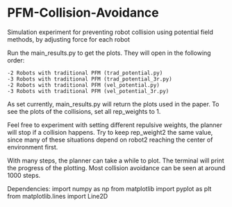 # PFM-Collision-Avoidance
Simulation experiment for preventing robot collision using potential field methods, by adjusting force for each robot

Run the main_results.py to get the plots. They will open in the following order:

    -2 Robots with traditional PFM (trad_potential.py)
    -3 Robots with traditional PFM (trad_potential_3r.py)
    -2 Robots with traditional PFM (vel_potential.py)
    -3 Robots with traditional PFM (vel_potential_3r.py)

As set currently, main_results.py will return the plots used in the paper. To see the plots of the 
collisions, set all rep_weights to 1. 

Feel free to experiment with setting different repulsive weights, the planner will stop if a collision
happens. Try to keep rep_weight2 the same value, since many of these situations depend on robot2 reaching
the center of environment first.

With many steps, the planner can take a while to plot. The terminal will print the progress of the plotting.
Most collision avoidance can be seen at around 1000 steps.

Dependencies:
    import numpy as np
    from matplotlib import pyplot as plt
    from matplotlib.lines import Line2D 
